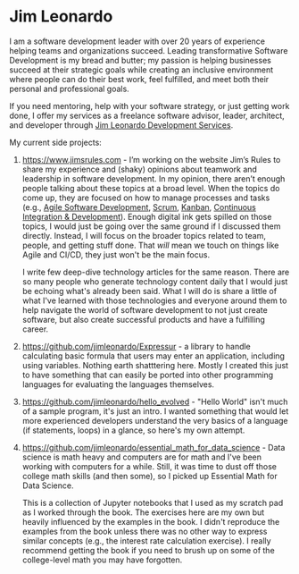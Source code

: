 # Jim Leonardo
I am a software development leader with over 20 years of experience helping teams and organizations succeed. Leading transformative Software Development is my bread and butter; my passion is helping businesses succeed at their strategic goals while creating an inclusive environment where people can do their best work, feel fulfilled, and meet both their personal and professional goals.

If you need mentoring, help with your software strategy, or just getting work done, I offer my services as a freelance software advisor, leader, architect, and developer through [Jim Leonardo Development Services](https://www.jimleodev.com).
 

My current side projects:
1. <https://www.jimsrules.com> - I’m working on the website Jim’s Rules to share my experience and (shaky) opinions about teamwork and leadership in software development. In my opinion, there aren’t enough people talking about these topics at a broad level. When the topics do come up, they are focused on how to manage processes and tasks (e.g., [Agile Software Development](https://en.wikipedia.org/wiki/Agile_software_development), [Scrum](https://en.wikipedia.org/wiki/Scrum_(software_development)), [Kanban](https://en.wikipedia.org/wiki/Kanban_(development)), [Continuous Integration & Development](https://en.wikipedia.org/wiki/CI/CD)). Enough digital ink gets spilled on those topics, I would just be going over the same ground if I discussed them directly. Instead, I will focus on the broader topics related to team, people, and getting stuff done. That *will* mean we touch on things like Agile and CI/CD, they just won't be the main focus.

    I write few deep-dive technology articles for the same reason. There are so many people who generate technology content daily that I would just be echoing what's already been said. What I will do is share a little of what I've learned with those technologies and everyone around them to help navigate the world of software development to not just create software, but also create successful products and have a fulfilling career.

1. <https://github.com/jimleonardo/Expressur> - a library to handle calculating basic formula that users may enter an application, including using variables. Nothing earth shatttering here. Mostly I created this just to have something that can easily be ported into other programming languages for evaluating the languages themselves.
1. <https://github.com/jimleonardo/hello_evolved> - "Hello World" isn't much of a sample program, it's just an intro. I wanted something that would let more experienced developers understand the very basics of a language (if statements, loops) in a glance, so here's my own attempt.
1. <https://github.com/jimleonardo/essential_math_for_data_science> - Data science is math heavy and computers are for math and I've been working with computers for a while. Still, it was time to dust off those college math skills (and then some), so I picked up Essential Math for Data Science.
    
    This is a collection of Jupyter notebooks that I used as my scratch pad as I worked through the book. The exercises here are my own but heavily influenced by the examples in the book. I didn't reproduce the examples from the book unless there was no other way to express similar concepts (e.g., the interest rate calculation exercise). I really recommend getting the book if you need to brush up on some of the college-level math you may have forgotten.
